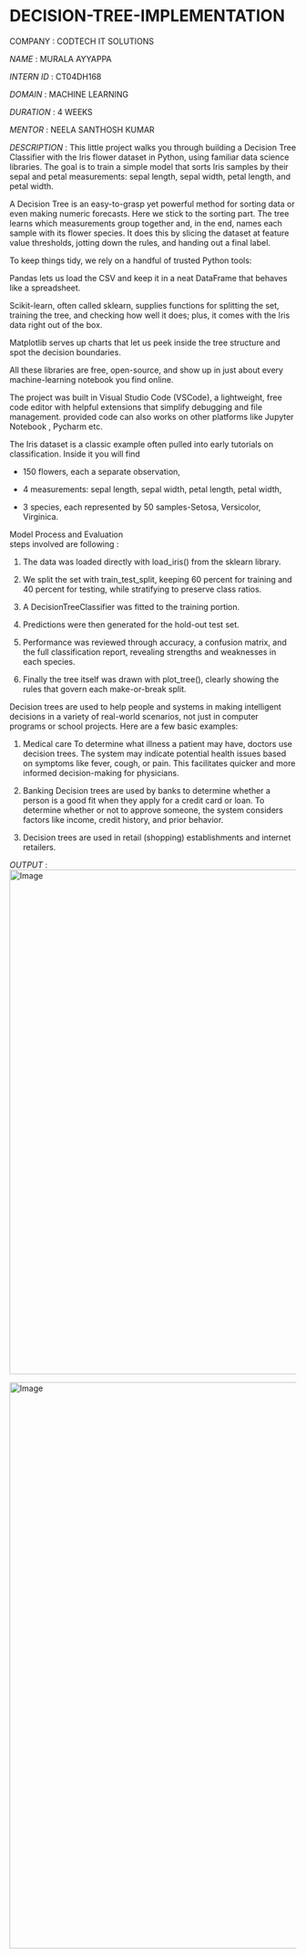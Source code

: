 # DECISION-TREE-IMPLEMENTATION

COMPANY : CODTECH IT SOLUTIONS

*NAME* : MURALA AYYAPPA

*INTERN ID* : CT04DH168

*DOMAIN* : MACHINE LEARNING

*DURATION* : 4 WEEKS

*MENTOR* : NEELA SANTHOSH KUMAR 

*DESCRIPTION* : This little project walks you through building a Decision Tree Classifier with the Iris flower dataset in Python, using familiar data science libraries. The goal is to train a simple model that sorts Iris samples by their sepal and petal measurements: sepal length, sepal width, petal length, and petal width.

A Decision Tree is an easy-to-grasp yet powerful method for sorting data or even making numeric forecasts. Here we stick to the sorting part. The tree learns which measurements group together and, in the end, names each sample with its flower species. It does this by slicing the dataset at feature value thresholds, jotting down the rules, and handing out a final label.

To keep things tidy, we rely on a handful of trusted Python tools:

Pandas lets us load the CSV and keep it in a neat DataFrame that behaves like a spreadsheet.

Scikit-learn, often called sklearn, supplies functions for splitting the set, training the tree, and checking how well it does; plus, it comes with the Iris data right out of the box.

Matplotlib serves up charts that let us peek inside the tree structure and spot the decision boundaries.

All these libraries are free, open-source, and show up in just about every machine-learning notebook you find online.

The project was built in Visual Studio Code (VSCode), a lightweight, free code editor with helpful extensions that simplify debugging and file management. provided code can also works on other platforms like Jupyter Notebook , Pycharm etc.

The Iris dataset is a classic example often pulled into early tutorials on classification. Inside it you will find

- 150 flowers, each a separate observation, 

- 4 measurements: sepal length, sepal width, petal length, petal width, 

- 3 species, each represented by 50 samples-Setosa, Versicolor, Virginica.

Model Process and Evaluation  
steps involved are following :
1. The data was loaded directly with load_iris() from the sklearn library.

2. We split the set with train_test_split, keeping 60 percent for training and 40 percent for testing, while stratifying to preserve class ratios.

3. A DecisionTreeClassifier was fitted to the training portion.

4. Predictions were then generated for the hold-out test set.

5. Performance was reviewed through accuracy, a confusion matrix, and the full classification report, revealing strengths and weaknesses in each species.

6. Finally the tree itself was drawn with plot_tree(), clearly showing the rules that govern each make-or-break split.

Decision trees are used to help people and systems in making intelligent decisions in a variety of real-world scenarios, not just in computer programs or school projects. Here are a few basic examples:
1. Medical care
To determine what illness a patient may have, doctors use decision trees. The system may indicate potential health issues based on symptoms like fever, cough, or pain. This facilitates quicker and more informed decision-making for physicians.
2. Banking Decision trees are used by banks to determine whether a person is a good fit when they apply for a credit card or loan. To determine whether or not to approve someone, the system considers factors like income, credit history, and prior behavior.

3. Decision trees are used in retail (shopping) establishments and internet retailers.

*OUTPUT* : 
<img width="866" height="884" alt="Image" src="https://github.com/user-attachments/assets/6db881f6-5bda-4bc6-9758-776e607b080f" />

<img width="1491" height="992" alt="Image" src="https://github.com/user-attachments/assets/8756f6c9-73e3-49e8-b330-2d24a5428868" />

